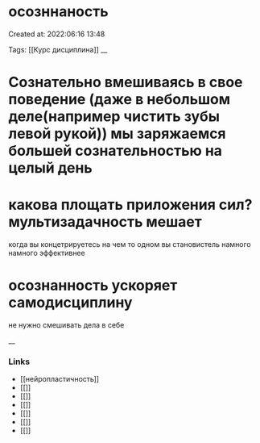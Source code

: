# осозннаность

Created at: 2022:06:16 13:48

Tags: [[Курс дисциплина]]
__ 

# Сознательно вмешиваясь в свое поведение (даже в небольшом деле(например чистить зубы левой рукой)) мы заряжаемся большей сознательностью на целый день

# какова площать приложения сил?                                                                     мультизадачность мешает

когда вы концетрируетесь на чем то одном вы становистель намного намного эффективнее 

# осознанность ускоряет самодисциплину

не нужно смешивать дела в себе


__

### Links
- [[нейропластичность]]
- [[]]
- [[]]
- [[]]
- [[]]
- [[]]
- [[]]